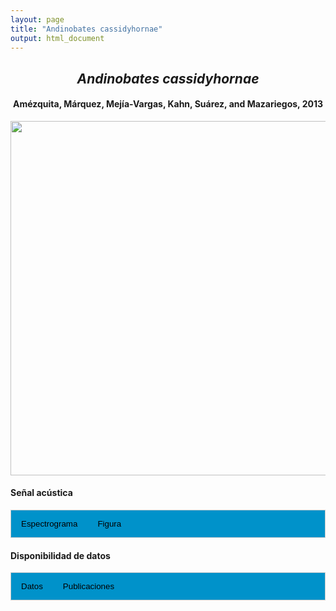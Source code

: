 ```yaml
---
layout: page
title: "Andinobates cassidyhornae"
output: html_document
---
```


<style>
/* Simplified CSS for tabs */
.tab {
  overflow: hidden;
  border: 1px solid #ccc;
  background-color: #0092ca;
}
.tab button {
  background-color: inherit;
  float: left;
  border: none;
  cursor: pointer;
  padding: 14px 16px;
  transition: background-color 0.3s;
}
.tab button:hover {
  background-color: #ddd;
}
.tab button.active {
  background-color: #ccc;
}
.tabcontent {
  display: none;
  padding: 6px 12px;
  border: 1px solid #ccc;
  border-top: none;
}
.audio-container {
  margin-bottom: 10px;
}
body h1 {
  display: none;
}
</style>

<script>
function openTab(evt, tabName) {
  document.querySelectorAll('.tabcontent').forEach(tab => tab.style.display = "none");
  document.querySelectorAll('.tablinks').forEach(link => link.classList.remove('active'));
  document.getElementById(tabName).style.display = "block";
  evt.currentTarget.classList.add('active');
}
</script>

<!-- Species presentation -->
<div style="text-align: center;">
  <h2><i>Andinobates cassidyhornae</i></h2>
  <h4>Amézquita, Márquez, Mejía-Vargas, Kahn, Suárez, and Mazariegos, 2013</h4>
  <img src="{{ site.baseurl }}/images/especie_Andinobates_cassidyhornae.jpg" style="width:15cm;">
</div>

#### Señal acústica

<!-- Tabs section -->
<div class="tab">
  <button class="tablinks" onclick="openTab(event, 'Espectro')">Espectrograma</button>
  <button class="tablinks" onclick="openTab(event, 'fig')">Figura</button>
</div>

<!-- Seccion Espectrograma -->
<div id="Espectro" class="tabcontent" style="text-align: center;">
  <video width="100%" height="auto" controls>
    <source src="{{ site.baseurl }}/Espectrograms/dyna_Andinobates_cassidyhornae.mp4" type="video/mp4">
    Tu navegador no soporta el elemento de video.
  </video>
</div>

<!-- Seccion Figura -->
<div id="fig" class="tabcontent" style="text-align: center;">
  <img src="{{ site.baseurl }}/images/spec_Andinobates_cassidyhornae.png" style="width:15cm;">
</div>

#### Disponibilidad de datos

<!-- Tabs section -->
<div class="tab">
  <button class="tablinks" onclick="openTab(event, 'dat')">Datos</button>
  <button class="tablinks" onclick="openTab(event, 'pubs')">Publicaciones</button>
</div>

<!-- Seccion Datos -->
<div id="dat" class="tabcontent">

  <p><strong>Disponibles en </strong><a href="https://www.inaturalist.org/observations?place_id=7196&sounds&taxon_id=476702" target="_blank">iNaturalist</a></p>

</div>

<!-- Seccion Publicaciones -->
<div id="pubs" class="tabcontent">
  <p><strong>Amezquita, A., Márquez, R., Medina, R., Mejia-Vargas, D., Kahn, T.R., Suarez, G., Mazariegos, L. </strong>(2013). A new species of Andean poison frog, <i>Andinobates</i> (Anura: Dendrobatidae), from the northwestern Andes of Colombia. <i>Zootaxa</i> 3620: 163-178.  
  <a href="https://doi.org/10.11646/zootaxa.3620.1.8" target="_blank">https://doi.org/10.11646/zootaxa.3620.1.8.</a></p>
  <p><strong>***</strong><i>El artículo donde se publicó el canto de advertencia no disponibiliza los audios y datos asociados.</i></p>
</div>
